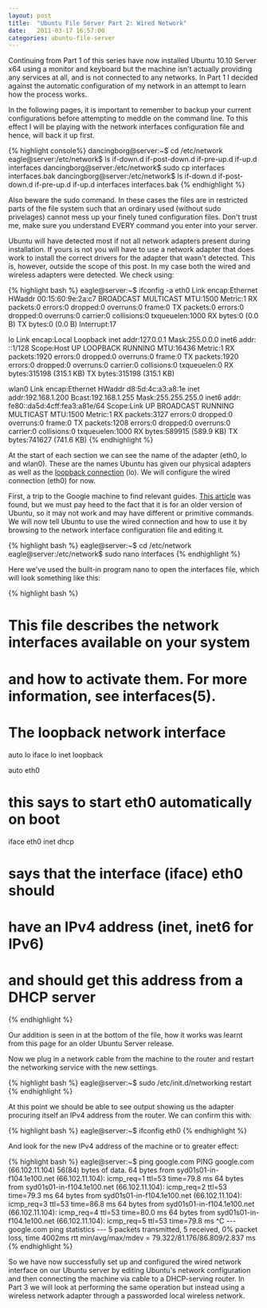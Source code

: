 ```yaml
---
layout: post
title:  "Ubuntu File Server Part 2: Wired Network"
date:   2011-03-17 16:57:00
categories: ubuntu-file-server
---
```


Continuing from Part 1 of this series have now installed Ubuntu 10.10 Server x64 using a monitor and keyboard but the machine isn't actually providing any services at all, and is not connected to any networks. In Part 1 I decided against the automatic configuration of my network in an attempt to learn how the process works.

In the following pages, it is important to remember to backup your current configurations before attempting to meddle on the command line. To this effect I will be playing with the network interfaces configuration file and hence, will back it up first.


{% highlight console%}
dancingborg@server:~$ cd /etc/network
eagle@server:/etc/network$ ls
if-down.d  if-post-down.d  if-pre-up.d  if-up.d  interfaces
dancingborg@server:/etc/network$ sudo cp interfaces interfaces.bak
dancingborg@server:/etc/network$ ls
if-down.d  if-post-down.d  if-pre-up.d  if-up.d  interfaces  interfaces.bak
{% endhighlight %}

Also beware the sudo command. In these cases the files are in restricted parts of the file system such that an ordinary used (without sudo privelages) cannot mess up your finely tuned configuration files. Don't trust me, make sure you understand EVERY command you enter into your server.

Ubuntu will have detected most if not all network adapters present during installation. If yours is not you will have to use a network adapter that does work to install the correct drivers for the adapter that wasn't detected. This is, however, outside the scope of this post. In my case both the wired and wireless adapters were detected. We check using:

{% highlight bash %}
eagle@server:~$ ifconfig -a
eth0      Link encap:Ethernet  HWaddr 00:15:60:9e:2a:c7
          BROADCAST MULTICAST  MTU:1500  Metric:1
          RX packets:0 errors:0 dropped:0 overruns:0 frame:0
          TX packets:0 errors:0 dropped:0 overruns:0 carrier:0
          collisions:0 txqueuelen:1000
          RX bytes:0 (0.0 B)  TX bytes:0 (0.0 B)
          Interrupt:17

lo        Link encap:Local Loopback
          inet addr:127.0.0.1  Mask:255.0.0.0
          inet6 addr: ::1/128 Scope:Host
          UP LOOPBACK RUNNING  MTU:16436  Metric:1
          RX packets:1920 errors:0 dropped:0 overruns:0 frame:0
          TX packets:1920 errors:0 dropped:0 overruns:0 carrier:0
          collisions:0 txqueuelen:0
          RX bytes:315198 (315.1 KB)  TX bytes:315198 (315.1 KB)

wlan0     Link encap:Ethernet  HWaddr d8:5d:4c:a3:a8:1e
          inet addr:192.168.1.200  Bcast:192.168.1.255  Mask:255.255.255.0
          inet6 addr: fe80::da5d:4cff:fea3:a81e/64 Scope:Link
          UP BROADCAST RUNNING MULTICAST  MTU:1500  Metric:1
          RX packets:3127 errors:0 dropped:0 overruns:0 frame:0
          TX packets:1208 errors:0 dropped:0 overruns:0 carrier:0
          collisions:0 txqueuelen:1000
          RX bytes:589915 (589.9 KB)  TX bytes:741627 (741.6 KB)
{% endhighlight %}

At the start of each section we can see the name of the adapter (eth0, lo and wlan0). These are the names Ubuntu has given our physical adapters as well as the [loopback connection](http://en.wikipedia.org/wiki/Loopback) (lo).  We will configure the wired connection (eth0) for now.

First, a trip to the Google machine to find relevant guides. [This article](https://help.ubuntu.com/community/WifiDocs/WPAHowTo#WPA%20Supplicant) was found, but we must pay heed to the fact that it is for an older version of Ubuntu, so it may not work and may have different or primitive commands. We will now tell Ubuntu to use the wired connection and how to use it by browsing to the network interface configuration file and editing it.

{% highlight bash %}
eagle@server:~$ cd /etc/network
eagle@server:/etc/network$ sudo nano interfaces
{% endhighlight %}

Here we've used the built-in program nano to open the interfaces file, which will look something like this:

{% highlight bash %}
# This file describes the network interfaces available on your system
# and how to activate them. For more information, see interfaces(5).

# The loopback network interface
auto lo
iface lo inet loopback

auto eth0
# this says to start eth0 automatically on boot
iface eth0 inet dhcp
# says that the interface (iface) eth0 should
# have an IPv4 address (inet, inet6 for IPv6)
# and should get this address from a DHCP server
{% endhighlight %}

Our addition is seen in at the bottom of the file, how it works was learnt from this page for an older Ubuntu Server release.

Now we plug in a network cable from the machine to the router and restart the networking service with the new settings.

{% highlight bash %}
eagle@server:~$ sudo /etc/init.d/networking restart
{% endhighlight %}

At this point we should be able to see output showing us the adapter procuring itself an IPv4 address from the router. We can confirm this with:

{% highlight bash %}
eagle@server:~$ ifconfig eth0
{% endhighlight %}

And look for the new IPv4 address of the machine or to greater effect:

{% highlight bash %}
eagle@server:~$ ping google.com
PING google.com (66.102.11.104) 56(84) bytes of data.
64 bytes from syd01s01-in-f104.1e100.net (66.102.11.104): icmp_req=1 ttl=53 time=79.8 ms
64 bytes from syd01s01-in-f104.1e100.net (66.102.11.104): icmp_req=2 ttl=53 time=79.3 ms
64 bytes from syd01s01-in-f104.1e100.net (66.102.11.104): icmp_req=3 ttl=53 time=86.8 ms
64 bytes from syd01s01-in-f104.1e100.net (66.102.11.104): icmp_req=4 ttl=53 time=80.0 ms
64 bytes from syd01s01-in-f104.1e100.net (66.102.11.104): icmp_req=5 ttl=53 time=79.8 ms
^C
--- google.com ping statistics ---
5 packets transmitted, 5 received, 0% packet loss, time 4002ms
rtt min/avg/max/mdev = 79.322/81.176/86.809/2.837 ms
{% endhighlight %}

So we have now successfully set up and configured the wired network interface on our Ubuntu server by editing Ubuntu's network configuration and then connecting the machine via cable to a DHCP-serving router. In Part 3 we will look at performing the same operation but instead using a wireless network adapter through a passworded local wireless network.